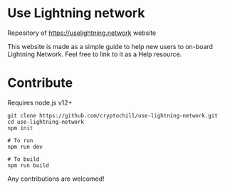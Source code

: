 # Use Lightning network

Repository of https://uselightning.network website

This website is made as a simple guide to help new users to on-board Lightning Network.
Feel free to link to it as a Help resource.

# Contribute

Requires node.js v12+

```
git clone https://github.com/cryptochill/use-lightning-network.git
cd use-lightning-network
npm init

# To run
npm run dev 

# To build
npm run build
```

Any contributions are welcomed!

